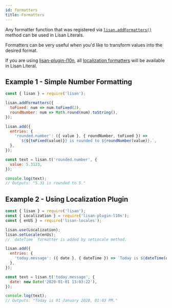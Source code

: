 ```yaml
---
id: formatters
title: Formatters
---
```


Any formatter function that was registered via
[`lisan.addFormatters()`](/docs/full-api-reference#lisanaddformattersformatters)
method can be used in Lisan Literals.

Formatters can be very useful when you'd like to transform values
into the desired format.

If you are using [lisan-plugin-l10n](/docs/lisan-plugin-l10n),
all [localization formatters](/docs/full-api-reference#localization-plugin)
will be available in Lisan Literal.

## Example 1 - Simple Number Formatting

```js
const { lisan } = require('lisan');

lisan.addFormatters({
  toFixed: num => num.toFixed(2),
  roundNumber: num => Math.round(num).toString(),
});

lisan.add({
  entries: {
    'rounded.number': ({ value }, { roundNumber, toFixed }) =>
      `${${toFixed(value)}} is rounded to ${roundNumber(value)}.`,
  },
});

const text = lisan.t('rounded.number', {
  value: 5.3123,
});

console.log(text);
// Outputs: "5.31 is rounded to 5."
```

## Example 2 - Using Localization Plugin

```js
const { lisan } = require('lisan');
const { Localization } = require('lisan-plugin-l10n');
const { enUS } = require('lisan-locales');

lisan.use(Localization);
lisan.setLocale(enUs);
// `dateTime` formatter is added by setLocale method.

lisan.add({
  entries: {
    'today.message': ({ date }, { dateTime }) => `Today is ${dateTime(date)}.`,
  },
});

const text = lisan.t('today.message', {
  date: new Date('2020-01-01 13:03:22'),
});

console.log(text);
// Outputs: "Today is 01 January 2020, 01:03 PM."
```
